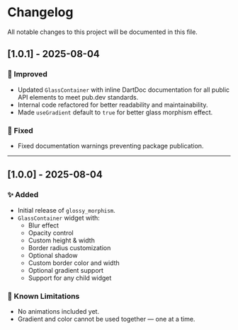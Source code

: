 # Changelog

All notable changes to this project will be documented in this file.

## [1.0.1] - 2025-08-04

### 🔧 Improved
- Updated `GlassContainer` with inline DartDoc documentation for all public API elements to meet pub.dev standards.
- Internal code refactored for better readability and maintainability.
- Made `useGradient` default to `true` for better glass morphism effect.

### 🐛 Fixed
- Fixed documentation warnings preventing package publication.

---

## [1.0.0] - 2025-08-04

### ✨ Added
- Initial release of `glossy_morphism`.
- `GlassContainer` widget with:
  - Blur effect
  - Opacity control
  - Custom height & width
  - Border radius customization
  - Optional shadow
  - Custom border color and width
  - Optional gradient support
  - Support for any child widget

### 🐛 Known Limitations
- No animations included yet.
- Gradient and color cannot be used together — one at a time.
